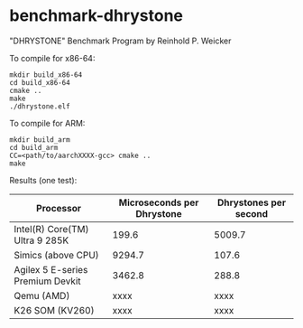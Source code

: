 # benchmark-dhrystone
"DHRYSTONE" Benchmark Program by  Reinhold P. Weicker


To compile for x86-64:

```
mkdir build_x86-64
cd build_x86-64
cmake ..
make
./dhrystone.elf
```

To compile for ARM:

```
mkdir build_arm
cd build_arm
CC=<path/to/aarchXXXX-gcc> cmake ..
make
```

Results (one test):

| Processor                         | Microseconds per Dhrystone | Dhrystones per second
|-----------------------------------|----------------------------|-----------------------
| Intel(R) Core(TM) Ultra 9 285K    | 199.6                      | 5009.7
| Simics (above CPU)                | 9294.7                     | 107.6
| Agilex 5 E-series Premium Devkit  | 3462.8                     | 288.8
| Qemu (AMD)                        | xxxx                       | xxxx
| K26 SOM (KV260)                   | xxxx                       | xxxx
